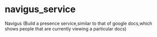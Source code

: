 # navigus_service
Navigus (Build a presence service,similar to that of google docs,which shows people that are currently viewing a particular docs)
